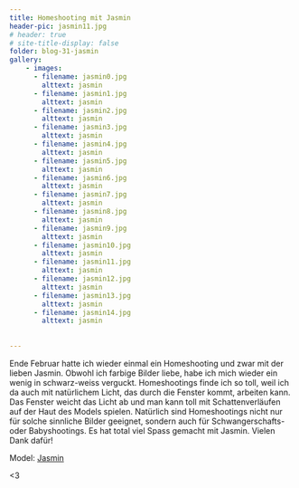 ```yaml
---
title: Homeshooting mit Jasmin
header-pic: jasmin11.jpg
# header: true
# site-title-display: false
folder: blog-31-jasmin
gallery: 
    - images:
      - filename: jasmin0.jpg
        alttext: jasmin
      - filename: jasmin1.jpg
        alttext: jasmin
      - filename: jasmin2.jpg
        alttext: jasmin
      - filename: jasmin3.jpg
        alttext: jasmin
      - filename: jasmin4.jpg
        alttext: jasmin
      - filename: jasmin5.jpg
        alttext: jasmin
      - filename: jasmin6.jpg
        alttext: jasmin
      - filename: jasmin7.jpg
        alttext: jasmin
      - filename: jasmin8.jpg
        alttext: jasmin
      - filename: jasmin9.jpg
        alttext: jasmin
      - filename: jasmin10.jpg
        alttext: jasmin
      - filename: jasmin11.jpg
        alttext: jasmin      
      - filename: jasmin12.jpg
        alttext: jasmin
      - filename: jasmin13.jpg
        alttext: jasmin
      - filename: jasmin14.jpg
        alttext: jasmin    
        
        
---
```


Ende Februar hatte ich wieder einmal ein Homeshooting und zwar mit der lieben Jasmin. Obwohl ich farbige Bilder liebe, habe ich mich wieder ein wenig in schwarz-weiss verguckt. 
Homeshootings finde ich so toll, weil ich da auch mit natürlichem Licht, das durch die Fenster kommt, arbeiten kann. Das Fenster weicht das Licht ab und man kann toll mit Schattenverläufen auf der Haut des Models spielen. Natürlich sind Homeshootings nicht nur für solche sinnliche Bilder geeignet, sondern auch für Schwangerschafts- oder Babyshootings.
Es hat total viel Spass gemacht mit Jasmin. Vielen Dank dafür!

Model: [Jasmin](https://www.facebook.com/jasminImodel/)

&lt;3
